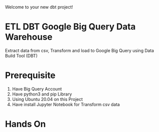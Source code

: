 Welcome to your new dbt project!

# ETL DBT Google Big Query Data Warehouse
Extract data from csv, Transform and load to Google Big Query using Data Build Tool (DBT)

# Prerequisite
1.  Have Big Query Account
2.  Have python3 and pip Library
3.  Using Ubuntu 20.04 on this Project
4.  Have install Jupyter Notebook for Transform csv data

# Hands On 
